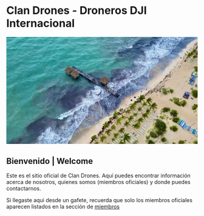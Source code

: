 

# Clan Drones - Droneros DJI Internacional

![](/images/header.jpg)

## Bienvenido | Welcome

Este es el sitio oficial de Clan Drones. Aquí puedes encontrar información acerca de nosotros, quienes somos (miembros oficiales) y donde puedes contactarnos.

Si llegaste aqui desde un gafete, recuerda que solo los miembros oficiales aparecen listados en la sección de [miembros](/miembros)

